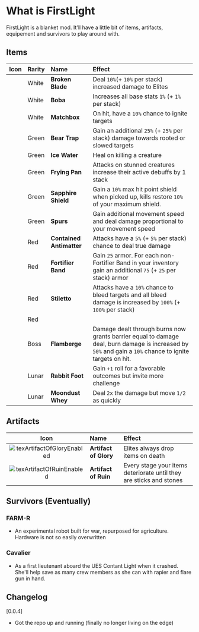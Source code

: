 # What is FirstLight

FirstLight is a blanket mod. It'll have a little bit of items, artifacts, equipement and survivors to play around with.




## Items

| Icon | Rarity | Name | Effect | 
|:----:|:-------| :-----|:------ |
|  | White | **Broken Blade**           | Deal `10%`(+ `10%` per stack) increased damage to Elites |
|  | White | **Boba**                   | Increases all base stats `1%` (+ `1%` per stack) |
|  | White | **Matchbox**               | On hit, have a `10%` chance to ignite targets |
|  | Green | **Bear Trap**              | Gain an additional `25%` (+ `25%` per stack) damage towards rooted or slowed targets |
|  | Green | **Ice Water**              | Heal on killing a creature |
|  | Green | **Frying Pan**             | Attacks on stunned creatures increase their active debuffs by 1 stack |
|  | Green | **Sapphire Shield**        | Gain a `10%` max hit point shield when picked up, kills restore `10%` of your maximum shield. |
|  | Green | **Spurs**                  | Gain additional movement speed and deal damage proportional to your movement speed |
|  | Red   | **Contained Antimatter**   | Attacks have a `5%` (+ `5%` per stack) chance to deal true damage |
|  | Red   | **Fortifier Band**         | Gain `25` armor. For each non-Fortifier Band in your inventory gain an additional `75` (+ `25` per stack) armor |
|  | Red   | **Stiletto**               | Attacks have a `10%` chance to bleed targets and all bleed damage is increased by `100%` (+ `100%` per stack) |
|  | Red   |  |  |
|  | Boss  | **Flamberge**              | Damage dealt through burns now grants barrier equal to damage deal, burn damage is increased by `50%` and gain a `10%` chance to ignite targets on hit. |
|  | Lunar | **Rabbit Foot**            | Gain `+1` roll for a favorable outcomes but invite more challenge |
|  | Lunar | **Moondust Whey**          | Deal `2x` the damage but move `1/2` as quickly |

## Artifacts

| Icon | Name | Effect |
|:----:|:-----|:------ |
| ![texArtifactOfGloryEnabled](https://github.com/user-attachments/assets/b28f9187-b582-4d96-b268-ebb3291978f1) | **Artifact of Glory** | Elites always drop items on death |
| ![texArtifactOfRuinEnabled](https://github.com/user-attachments/assets/a5660e18-ba9c-443e-abcb-3ee063cc268f)  | **Artifact of Ruin**  | Every stage your items deteriorate until they are sticks and stones |

## Survivors (Eventually)

### FARM-R
- An experimental robot built for war, repurposed for agriculture. Hardware is not so easily overwritten
 
### Cavalier
- As a first lieutenant aboard the UES Contant Light when it crashed. She'll help save as many crew members as she can with rapier and flare gun in hand.

## Changelog
[0.0.4]
- Got the repo up and running (finally no longer living on the edge)
